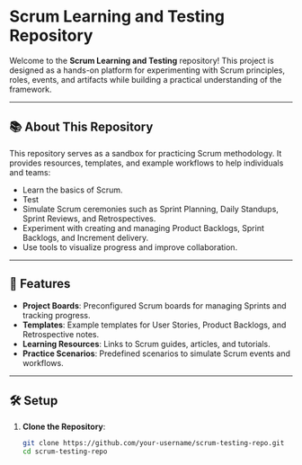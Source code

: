 # Scrum Learning and Testing Repository

Welcome to the **Scrum Learning and Testing** repository! This project is designed as a hands-on platform for experimenting with Scrum principles, roles, events, and artifacts while building a practical understanding of the framework.

---

## 📚 **About This Repository**

This repository serves as a sandbox for practicing Scrum methodology. It provides resources, templates, and example workflows to help individuals and teams:

- Learn the basics of Scrum.
- Test
- Simulate Scrum ceremonies such as Sprint Planning, Daily Standups, Sprint Reviews, and Retrospectives.
- Experiment with creating and managing Product Backlogs, Sprint Backlogs, and Increment delivery.
- Use tools to visualize progress and improve collaboration.

---

## 🚀 **Features**

- **Project Boards**: Preconfigured Scrum boards for managing Sprints and tracking progress.
- **Templates**: Example templates for User Stories, Product Backlogs, and Retrospective notes.
- **Learning Resources**: Links to Scrum guides, articles, and tutorials.
- **Practice Scenarios**: Predefined scenarios to simulate Scrum events and workflows.

---

## 🛠️ **Setup**

1. **Clone the Repository**:
   ```bash
   git clone https://github.com/your-username/scrum-testing-repo.git
   cd scrum-testing-repo
